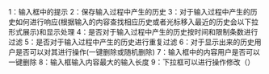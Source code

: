1：输入框中的提示
2：保存输入过程中产生的历史
3：对于输入过程中产生的历史如何进行响应(根据输入的内容查找相应历史或者光标移入最近的历史会以下拉形式展示)和显示处理
4：是否对于输入过程中产生的历史按时间和限制条数进行过滤
5：是否对于输入过程中产生的历史进行重复过滤
6：对于显示出来的历史用户是否可以对其进行操作(一键删除或随机删除)
7：输入框中的内容用户是否可以一键删除
8：输入框输入内容最大的输入长度
9：下拉框可以进行操作修改（）
